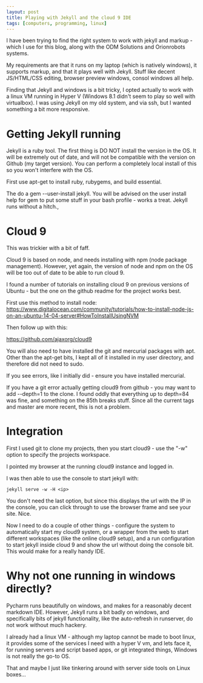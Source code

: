 ```yaml
---
layout: post
title: Playing with Jekyll and the cloud 9 IDE
tags: [computers, programming, linux]
---
```

I have been trying to find the right system to work with jekyll and markup - which I use for this blog, along with the ODM Solutions and Orionrobots systems.

My requirements are that it runs on my laptop (which is natively windows), it supports markup, and that it plays well with Jekyll. Stuff like decent JS/HTML/CSS editing, browser preview windows, consol windows all help.

Finding that Jekyll and windows is a bit tricky, I opted actually to work with a linux VM running in Hyper V (Windows 8.1 didn't seem to play so well with virtualbox). I was using Jekyll on my old system, and via ssh, but I wanted something a bit more responsive.

# Getting Jekyll running

Jekyll is a ruby tool. The first thing is DO NOT install the version in the OS. It will be extremely out of date, and will not be compatible with the version on Github (my target version). You can perform a completely local install of this so you won't interfere with the OS.

First use apt-get to install ruby, rubygems, and build essential.

The do a gem --user-install jekyll. You will be advised on the user install help for gem to put some stuff in your bash profile - works a treat. Jekyll runs without a hitch.,

# Cloud 9

This was trickier with a bit of faff.

Cloud 9 is based on node, and needs installing with npm (node package management). However, yet again, the version of node and npm on the OS will be too out of date to be able to run cloud 9.

I found a number of tutorials on installing cloud 9 on previous versions of Ubuntu - but the one on the github readme for the project works best.

First use this method to install node: <https://www.digitalocean.com/community/tutorials/how-to-install-node-js-on-an-ubuntu-14-04-server#HowToInstallUsingNVM>

Then follow up with this:

<https://github.com/ajaxorg/cloud9>

You will also need to have installed the git and mercurial packages with apt. 
Other than the apt-get bits, I kept all of it installed in my user directory, and therefore did not need to sudo.

If you see errors, like I initially did - ensure you have installed mercurial.

If you have a git error actually getting cloud9 from github - you may want to add --depth=1 to the clone. I found oddly that everything up to depth=84 was fine, and something on the 85th breaks stuff. Since all the current tags and master are more recent, this is not a problem.

# Integration

First I used git to clone my projects, then you start cloud9 - use the "-w" option to specify the projects workspace. 

I pointed my browser at the running cloud9 instance and logged in.

I was then able to use the console to start jekyll with:

    jekyll serve -w -H <ip>
    
You don't need the last option, but since this displays the url with the IP in the console, you can click through to use the browser frame and see your site. Nice. 

Now I need to do a couple of other things - configure the system to automatically start my cloud9 system, or a wrapper from the web to start different workspaces (like the online cloud9 setup), and a run configuration to start jekyll inside cloud 9 and show the url without doing the console bit. This would make for a really handy IDE.

# Why not one running in windows directly?

Pycharm runs beautifully on windows, and makes for a reasonably decent markdown IDE. However, Jekyll runs a bit badly on windows, and specifically bits of jekyll functionality, like the auto-refresh in runserver, do not work without much hackery.

I already had a linux VM - although my laptop cannot be made to boot linux, it provides some of the services I need with a hyper V vm, and lets face it, for running servers and script based apps, or git integrated things, Windows is not really the go-to OS.

That and maybe I just like tinkering around with server side tools on Linux boxes...

